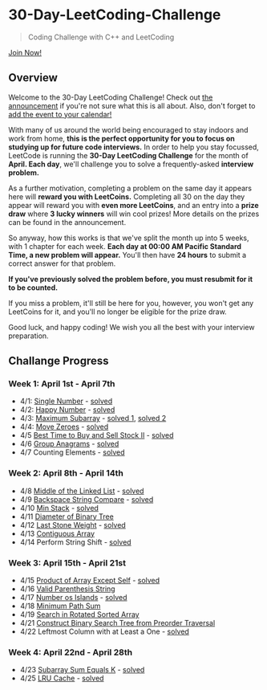 # 30-Day-LeetCoding-Challenge

> Coding Challenge with C++ and LeetCoding

[Join Now!](https://leetcode.com/explore/featured/card/30-day-leetcoding-challenge/)

## Overview
Welcome to the 30-Day LeetCoding Challenge!
Check out [the announcement](https://leetcode.com/discuss/general-discussion/551411/30-Day-LeetCoding-Challenge) if you're not sure what this is all about. Also, don't forget to [add the event to your calendar!](https://calendar.google.com/calendar/r/eventedit?ctz=America/Los_Angeles&dates=20200401T000000/20200401T235959&text=30+Day+LeetCoding+Challenge&location&details=https://leetcode.com/explore/challenge/card/30-day-leetcoding-challenge/&recur=RRULE:FREQ%3DDAILY;UNTIL%3D20200430T235959Z&sf=true)

With many of us around the world being encouraged to stay indoors and work from home, **this is the perfect opportunity for you to focus on studying up for future code interviews.** In order to help you stay focussed, LeetCode is running the **30-Day LeetCoding Challenge** for the month of **April. Each day**, we'll challenge you to solve a frequently-asked **interview problem.**

As a further motivation, completing a problem on the same day it appears here will **reward you with LeetCoins.** Completing all 30 on the day they appear will reward you with **even more LeetCoins**, and an entry into a **prize draw** where **3 lucky winners** will win cool prizes! More details on the prizes can be found in the announcement.

So anyway, how this works is that we've split the month up into 5 weeks, with 1 chapter for each week. **Each day at 00:00 AM Pacific Standard Time, a new problem will appear.** You'll then have **24 hours** to submit a correct answer for that problem.

**If you've previously solved the problem before, you must resubmit for it to be counted.**

If you miss a problem, it'll still be here for you, however, you won't get any LeetCoins for it, and you'll no longer be eligible for the prize draw.

Good luck, and happy coding! We wish you all the best with your interview preparation.


## Challange Progress

### Week 1: April 1st - April 7th

* 4/1: [Single Number](https://leetcode.com/problems/single-number/) - [solved](Week1/1_Single-Number.cpp)
* 4/2: [Happy Number](https://leetcode.com/problems/happy-number/) - [solved](Week1/2_Happy-Number.cpp)
* 4/3: [Maximum Subarray](https://leetcode.com/problems/maximum-subarray/) - [solved 1](Week1/3-1_Maximum_Subarray.cpp), [solved 2](Week1/3-2_Maximum_Subarray.cpp)
* 4/4: [Move Zeroes](https://leetcode.com/problems/move-zeroes/) - [solved](Week1/4_Move_Zeroes.cpp)
* 4/5 [Best Time to Buy and Sell Stock II](https://leetcode.com/problems/best-time-to-buy-and-sell-stock-ii/) - [solved](Week1/5_Best_Time_to_Buy_and_Sell_Stock_II.cpp)
* 4/6 [Group Anagrams](https://leetcode.com/problems/group-anagrams/) - [solved](Week1/6_Group_Anagrams.cpp)
* 4/7 Counting Elements - [solved](Week1/7_Counting_Elements.cpp)

### Week 2: April 8th - April 14th

* 4/8 [Middle of the Linked List](https://leetcode.com/problems/middle-of-the-linked-list/) - [solved](Week2/8_Middle_of_the_Linked_List.cpp)
* 4/9 [Backspace String Compare](https://leetcode.com/problems/backspace-string-compare/) - [solved](Week2/9_Backspace_String_Compare.cpp)
* 4/10 [Min Stack](https://leetcode.com/problems/min-stack/) - [solved](Week2/10_Min_Stack.cpp)
* 4/11 [Diameter of Binary Tree](https://leetcode.com/problems/diameter-of-binary-tree/) 
* 4/12 [Last Stone Weight](https://leetcode.com/problems/last-stone-weight/) - [solved](Week2/12_Last_Stone_Weight.cpp)
* 4/13 [Contiguous Array](https://leetcode.com/problems/contiguous-array/)
* 4/14 Perform String Shift - [solved](Week2/14_Perform_String_Shifts.cpp)

### Week 3: April 15th - April 21st

* 4/15 [Product of Array Except Self](https://leetcode.com/problems/product-of-array-except-self/) - [solved](Week3/15_Product_of_Array_Except_Self.cpp)
* 4/16 [Valid Parenthesis String](https://leetcode.com/problems/valid-parenthesis-string/)
* 4/17 [Number os Islands](https://leetcode.com/problems/number-of-islands/) - [solved](Week3/17_Number_of_Islands.cpp)
* 4/18 [Minimum Path Sum](https://leetcode.com/problems/minimum-path-sum/)
* 4/19 [Search in Rotated Sorted Array](https://leetcode.com/problems/search-in-rotated-sorted-array/)
* 4/21 [Construct Binary Search Tree from Preorder Traversal](https://leetcode.com/problems/construct-binary-search-tree-from-preorder-traversal/)
* 4/22 Leftmost Column with at Least a One - [solved](Week3/20_Leftmost_Column_with_at_Least_a_One.cpp)

### Week 4: April 22nd - April 28th

* 4/23 [Subarray Sum Equals K](https://leetcode.com/problems/subarray-sum-equals-k/) - [solved](Week4/22_Subarray_Sum_Equals_K.cpp)
* 4/25 [LRU Cache](https://leetcode.com/problems/lru-cache/) - [solved](Week4/24_LRU_Cache.cpp)